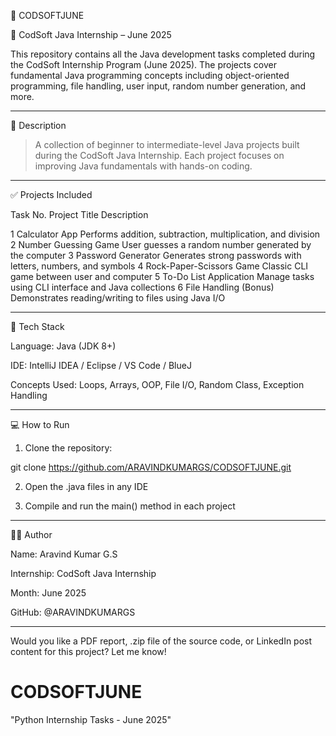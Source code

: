

📁 CODSOFTJUNE

🚀 CodSoft Java Internship – June 2025

This repository contains all the Java development tasks completed during the CodSoft Internship Program (June 2025). The projects cover fundamental Java programming concepts including object-oriented programming, file handling, user input, random number generation, and more.


---

📜 Description

> A collection of beginner to intermediate-level Java projects built during the CodSoft Java Internship.
Each project focuses on improving Java fundamentals with hands-on coding.




---

✅ Projects Included

Task No.	Project Title	Description

1	Calculator App	Performs addition, subtraction, multiplication, and division
2	Number Guessing Game	User guesses a random number generated by the computer
3	Password Generator	Generates strong passwords with letters, numbers, and symbols
4	Rock-Paper-Scissors Game	Classic CLI game between user and computer
5	To-Do List Application	Manage tasks using CLI interface and Java collections
6	File Handling (Bonus)	Demonstrates reading/writing to files using Java I/O



---

🔧 Tech Stack

Language: Java (JDK 8+)

IDE: IntelliJ IDEA / Eclipse / VS Code / BlueJ

Concepts Used: Loops, Arrays, OOP, File I/O, Random Class, Exception Handling



---

💻 How to Run

1. Clone the repository:

git clone https://github.com/ARAVINDKUMARGS/CODSOFTJUNE.git


2. Open the .java files in any IDE


3. Compile and run the main() method in each project




---

👨‍💻 Author

Name: Aravind Kumar G.S

Internship: CodSoft Java Internship

Month: June 2025

GitHub: @ARAVINDKUMARGS



---

Would you like a PDF report, .zip file of the source code, or LinkedIn post content for this project? Let me know!

# CODSOFTJUNE
"Python Internship Tasks - June 2025"
